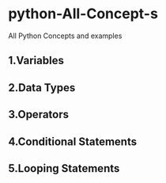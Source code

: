# python-All-Concept-s
All Python  Concepts and examples
## 1.Variables
## 2.Data Types
## 3.Operators
## 4.Conditional Statements
## 5.Looping Statements
